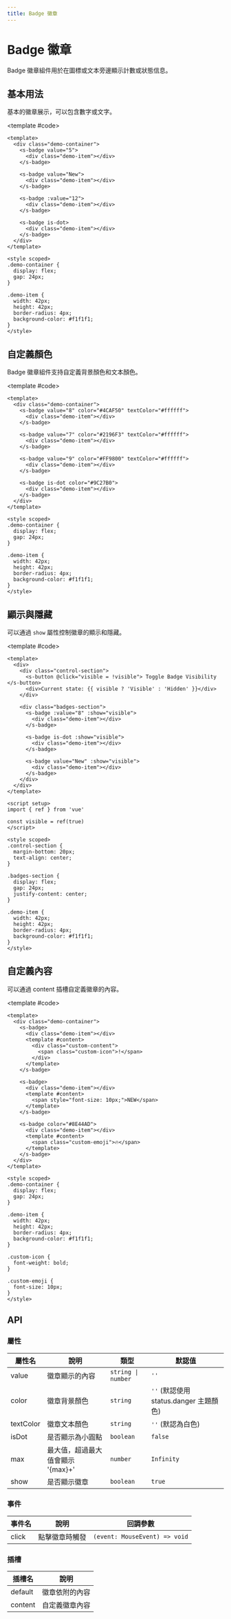 ```yaml
---
title: Badge 徽章
---
```


# Badge 徽章

Badge 徽章組件用於在圖標或文本旁邊顯示計數或狀態信息。

## 基本用法

基本的徽章展示，可以包含數字或文字。

<Demo>
  <BasicDemo />
  
  <template #code>

```vue
<template>
  <div class="demo-container">
    <s-badge value="5">
      <div class="demo-item"></div>
    </s-badge>

    <s-badge value="New">
      <div class="demo-item"></div>
    </s-badge>

    <s-badge :value="12">
      <div class="demo-item"></div>
    </s-badge>

    <s-badge is-dot>
      <div class="demo-item"></div>
    </s-badge>
  </div>
</template>

<style scoped>
.demo-container {
  display: flex;
  gap: 24px;
}

.demo-item {
  width: 42px;
  height: 42px;
  border-radius: 4px;
  background-color: #f1f1f1;
}
</style>
```

  </template>
</Demo>

## 自定義顏色

Badge 徽章組件支持自定義背景顏色和文本顏色。

<Demo>
  <ColorDemo />
  
  <template #code>

```vue
<template>
  <div class="demo-container">
    <s-badge value="8" color="#4CAF50" textColor="#ffffff">
      <div class="demo-item"></div>
    </s-badge>

    <s-badge value="7" color="#2196F3" textColor="#ffffff">
      <div class="demo-item"></div>
    </s-badge>

    <s-badge value="9" color="#FF9800" textColor="#ffffff">
      <div class="demo-item"></div>
    </s-badge>

    <s-badge is-dot color="#9C27B0">
      <div class="demo-item"></div>
    </s-badge>
  </div>
</template>

<style scoped>
.demo-container {
  display: flex;
  gap: 24px;
}

.demo-item {
  width: 42px;
  height: 42px;
  border-radius: 4px;
  background-color: #f1f1f1;
}
</style>
```

  </template>
</Demo>

## 顯示與隱藏

可以通過 `show` 屬性控制徽章的顯示和隱藏。

<Demo>
  <VisibilityDemo />
  
  <template #code>

```vue
<template>
  <div>
    <div class="control-section">
      <s-button @click="visible = !visible"> Toggle Badge Visibility </s-button>
      <div>Current state: {{ visible ? 'Visible' : 'Hidden' }}</div>
    </div>

    <div class="badges-section">
      <s-badge :value="8" :show="visible">
        <div class="demo-item"></div>
      </s-badge>

      <s-badge is-dot :show="visible">
        <div class="demo-item"></div>
      </s-badge>

      <s-badge value="New" :show="visible">
        <div class="demo-item"></div>
      </s-badge>
    </div>
  </div>
</template>

<script setup>
import { ref } from 'vue'

const visible = ref(true)
</script>

<style scoped>
.control-section {
  margin-bottom: 20px;
  text-align: center;
}

.badges-section {
  display: flex;
  gap: 24px;
  justify-content: center;
}

.demo-item {
  width: 42px;
  height: 42px;
  border-radius: 4px;
  background-color: #f1f1f1;
}
</style>
```

  </template>
</Demo>

## 自定義內容

可以通過 content 插槽自定義徽章的內容。

<Demo>
  <SlotDemo />
  
  <template #code>

```vue
<template>
  <div class="demo-container">
    <s-badge>
      <div class="demo-item"></div>
      <template #content>
        <div class="custom-content">
          <span class="custom-icon">!</span>
        </div>
      </template>
    </s-badge>

    <s-badge>
      <div class="demo-item"></div>
      <template #content>
        <span style="font-size: 10px;">NEW</span>
      </template>
    </s-badge>

    <s-badge color="#8E44AD">
      <div class="demo-item"></div>
      <template #content>
        <span class="custom-emoji">🔥</span>
      </template>
    </s-badge>
  </div>
</template>

<style scoped>
.demo-container {
  display: flex;
  gap: 24px;
}

.demo-item {
  width: 42px;
  height: 42px;
  border-radius: 4px;
  background-color: #f1f1f1;
}

.custom-icon {
  font-weight: bold;
}

.custom-emoji {
  font-size: 10px;
}
</style>
```

  </template>
</Demo>

## API

### 屬性

| 屬性名    | 說明                              | 類型               | 默認值                                 |
| --------- | --------------------------------- | ------------------ | -------------------------------------- |
| value     | 徽章顯示的內容                    | `string \| number` | `''`                                   |
| color     | 徽章背景顏色                      | `string`           | `''` (默認使用 status.danger 主題顏色) |
| textColor | 徽章文本顏色                      | `string`           | `''` (默認為白色)                      |
| isDot     | 是否顯示為小圓點                  | `boolean`          | `false`                                |
| max       | 最大值，超過最大值會顯示 '{max}+' | `number`           | `Infinity`                             |
| show      | 是否顯示徽章                      | `boolean`          | `true`                                 |

### 事件

| 事件名 | 說明           | 回調參數                      |
| ------ | -------------- | ----------------------------- |
| click  | 點擊徽章時觸發 | `(event: MouseEvent) => void` |

### 插槽

| 插槽名  | 說明           |
| ------- | -------------- |
| default | 徽章依附的內容 |
| content | 自定義徽章內容 |

<script setup>
import { SConfigProvider } from '@/index'
import BasicDemo from '@/components/Badge/demos/BasicDemo.vue'
import ColorDemo from '@/components/Badge/demos/ColorDemo.vue'
import SlotDemo from '@/components/Badge/demos/SlotDemo.vue'
import VisibilityDemo from '@/components/Badge/demos/VisibilityDemo.vue'
</script>
